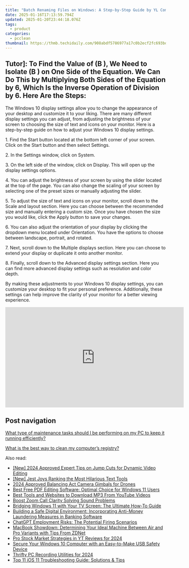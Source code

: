 ```yaml
---
title: "Batch Renaming Files on Windows: A Step-by-Step Guide by YL Computing"
date: 2025-01-16T17:13:59.794Z
updated: 2025-01-20T23:44:18.076Z
tags:
  - product
categories:
  - pcclean
thumbnail: https://thmb.techidaily.com/908abdf5786977a17c0b2ecf2fc693bdf5a10c0549e2851740329dd839b1ac68.jpg
---
```


## Tutor]: To Find the Value of \(B \), We Need to Isolate \(B \) on One Side of the Equation. We Can Do This by Multiplying Both Sides of the Equation by 6, Which Is the Inverse Operation of Division by 6. Here Are the Steps:

The Windows 10 display settings allow you to change the appearance of your desktop and customize it to your liking. There are many different display settings you can adjust, from adjusting the brightness of your screen to choosing the size of text and icons on your monitor. Here is a step-by-step guide on how to adjust your Windows 10 display settings. 

1\. Find the Start button located at the bottom left corner of your screen. Click on the Start button and then select Settings.

2\. In the Settings window, click on System.

3\. On the left side of the window, click on Display. This will open up the display settings options. 

4\. You can adjust the brightness of your screen by using the slider located at the top of the page. You can also change the scaling of your screen by selecting one of the preset sizes or manually adjusting the slider.

5\. To adjust the size of text and icons on your monitor, scroll down to the Scale and layout section. Here you can choose between the recommended size and manually entering a custom size. Once you have chosen the size you would like, click the Apply button to save your changes.

6\. You can also adjust the orientation of your display by clicking the dropdown menu located under Orientation. You have the options to choose between landscape, portrait, and rotated.

7\. Next, scroll down to the Multiple displays section. Here you can choose to extend your display or duplicate it onto another monitor.

8\. Finally, scroll down to the Advanced display settings section. Here you can find more advanced display settings such as resolution and color depth. 

By making these adjustments to your Windows 10 display settings, you can customize your desktop to fit your personal preference. Additionally, these settings can help improve the clarity of your monitor for a better viewing experience.

<!-- affiliate ads begin -->
<iframe width="560" height="315" src="https://www.youtube.com/embed/On0Jw2oMZf0?si=Pm-FJoEt8XWmtMbr" title="YouTube video player" frameborder="0" allow="accelerometer; autoplay; clipboard-write; encrypted-media; gyroscope; picture-in-picture; web-share" referrerpolicy="strict-origin-when-cross-origin" allowfullscreen></iframe>
<!-- affiliate ads end -->

## Post navigation

[What type of maintenance tasks should I be performing on my PC to keep it running efficiently?](https://tools.techidaily.com/pcclean/products/)

[What is the best way to clean my computer’s registry?](https://tools.techidaily.com/pcclean/products/)

<ins class="adsbygoogle"
     style="display:block"
     data-ad-format="autorelaxed"
     data-ad-client="ca-pub-7571918770474297"
     data-ad-slot="1223367746"></ins>

<ins class="adsbygoogle"
     style="display:block"
     data-ad-client="ca-pub-7571918770474297"
     data-ad-slot="8358498916"
     data-ad-format="auto"
     data-full-width-responsive="true"></ins>

<span class="atpl-alsoreadstyle">Also read:</span>
<div><ul>
<li><a href="https://youtube-data.techidaily.com/024-approved-expert-tips-on-jump-cuts-for-dynamic-video-editing/"><u>[New] 2024 Approved Expert Tips on Jump Cuts for Dynamic Video Editing</u></a></li>
<li><a href="https://extra-skills.techidaily.com/new-jest-joys-ranking-the-most-hilarious-text-tools/"><u>[New] Jest Joys Ranking the Most Hilarious Text Tools</u></a></li>
<li><a href="https://extra-information.techidaily.com/2024-approved-balancing-act-camera-gimbals-for-drones/"><u>2024 Approved Balancing Act Camera Gimbals for Drones</u></a></li>
<li><a href="https://win-exclusive.techidaily.com/best-free-pdf-editing-software-optimal-choice-for-windows-11-users/"><u>Best Free PDF Editing Software: Optimal Choice for Windows 11 Users</u></a></li>
<li><a href="https://win-exclusive.techidaily.com/best-tools-and-websites-to-download-mp3-from-youtube-videos/"><u>Best Tools and Websites to Download MP3 From YouTube Videos</u></a></li>
<li><a href="https://extra-tips.techidaily.com/boost-zoom-call-clarity-solving-sound-problems/"><u>Boost Zoom Call Clarity Solving Sound Problems</u></a></li>
<li><a href="https://win-exclusive.techidaily.com/bridging-windows-11-with-your-tv-screen-the-ultimate-how-to-guide/"><u>Bridging Windows 11 with Your TV Screen: The Ultimate How-To Guide</u></a></li>
<li><a href="https://win-exclusive.techidaily.com/building-a-safe-digital-environment-incorporating-anti-money-laundering-measures-in-banking-software/"><u>Building a Safe Digital Environment: Incorporating Anti-Money Laundering Measures in Banking Software</u></a></li>
<li><a href="https://tech-savvy.techidaily.com/chatgpt-employment-risks-the-potential-firing-scenarios/"><u>ChatGPT Employment Risks: The Potential Firing Scenarios</u></a></li>
<li><a href="https://hardware-tips.techidaily.com/macbook-showdown-determining-your-ideal-machine-between-air-and-pro-variants-with-tips-from-zdnet/"><u>MacBook Showdown: Determining Your Ideal Machine Between Air and Pro Variants with Tips From ZDNet</u></a></li>
<li><a href="https://youtube-zero.techidaily.com/tock-market-strategies-in-yt-reviews-for-2024/"><u>Pro Stock Market Strategies in YT Reviews for 2024</u></a></li>
<li><a href="https://win-exclusive.techidaily.com/secure-your-windows-10-computer-with-an-easy-to-make-usb-safety-device/"><u>Secure Your Windows 10 Computer with an Easy-to-Make USB Safety Device</u></a></li>
<li><a href="https://on-screen-recording.techidaily.com/thrifty-pc-recording-utilities-for-2024/"><u>Thrifty PC Recording Utilities for 2024</u></a></li>
<li><a href="https://win-exclusive.techidaily.com/top-11-ios-11-troubleshooting-guide-solutions-and-tips/"><u>Top 11 iOS 11 Troubleshooting Guide: Solutions & Tips</u></a></li>
</ul></div>

